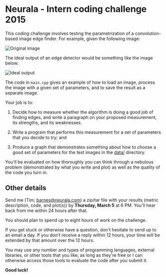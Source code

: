 # Neurala - Intern coding challenge 2015


This coding challenge involves testing the parametrization of a
convolution-based image edge finder. For example, given the following image:

![Original image](http://cs.brown.edu/courses/cs143/results/proj5/valayshah/BSDS/376001.jpg)

The ideal output of an edge detector would be something like the image below.

![Ideal output](http://cs.brown.edu/courses/cs143/results/proj5/valayshah/BSDS/avg_ann1.png)

The code in `main.cpp` gives an example of how to load an image, process the
image with a given set of parameters, and to save the result as a separate
image.

Your job is to:

1. Decide how to measure whether the algorithm is doing a good job of finding
   edges, and write a paragraph on your proposed measurement, its strengths, and
   its weaknesses.

2. Write a program that performs this measurement for a set of parameters that
   you decide to try; and

3. Produce a graph that demonstrates something about how to choose a good set of
   parameters for the test images in the [data/][] directory.

[data/]: https://github.com/neurala-barnes/intern-challenge-2015/blob/master/data/

You'll be evaluated on how thoroughly you can think through a nebulous problem
(demonstrated by what you write and plot) as well as the quality of the code you
turn in.


## Other details

Send me (Tim; barnes@neurala.com) a zip/tar file with your results (metric
description, code, and plot(s)) by __Thursday, March 5__ at 6 PM. You'll hear
back from me within 24 hours after that.

You should plan to spend up to eight hours of work on the challenge.

If you get stuck or otherwise have a question, don't hesitate to send up to an
email a day. If you don't receive a reply within 12 hours, your time will be
extended by that amount over the 12 hours.

You may use any number and types of programming languages, external libraries,
or other tools that you like, as long as they're free or I can otherwise access
those tools to evaluate the code after you submit it.

__Good luck!__

